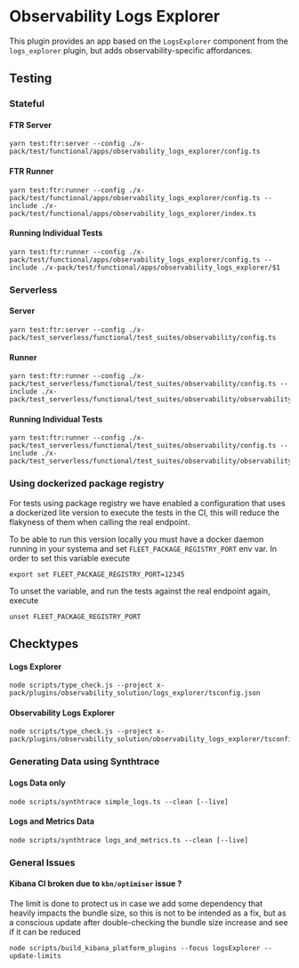# Observability Logs Explorer

This plugin provides an app based on the `LogsExplorer` component from the `logs_explorer` plugin, but adds observability-specific affordances.

## Testing

### Stateful

#### FTR Server
```
yarn test:ftr:server --config ./x-pack/test/functional/apps/observability_logs_explorer/config.ts
```

#### FTR Runner
```
yarn test:ftr:runner --config ./x-pack/test/functional/apps/observability_logs_explorer/config.ts --include ./x-pack/test/functional/apps/observability_logs_explorer/index.ts
```

#### Running Individual Tests
```
yarn test:ftr:runner --config ./x-pack/test/functional/apps/observability_logs_explorer/config.ts --include ./x-pack/test/functional/apps/observability_logs_explorer/$1
```

### Serverless

#### Server
```
yarn test:ftr:server --config ./x-pack/test_serverless/functional/test_suites/observability/config.ts
```

#### Runner
```
yarn test:ftr:runner --config ./x-pack/test_serverless/functional/test_suites/observability/config.ts --include ./x-pack/test_serverless/functional/test_suites/observability/observability_logs_explorer/index.ts
```
#### Running Individual Tests
```
yarn test:ftr:runner --config ./x-pack/test_serverless/functional/test_suites/observability/config.ts --include ./x-pack/test_serverless/functional/test_suites/observability/observability_logs_explorer/$1
```

### Using dockerized package registry

For tests using package registry we have enabled a configuration that uses a dockerized lite version to execute the tests in the CI, this will reduce the flakyness of them when calling the real endpoint.

To be able to run this version locally you must have a docker daemon running in your systema and set `FLEET_PACKAGE_REGISTRY_PORT` env var. In order to set this variable execute

```
export set FLEET_PACKAGE_REGISTRY_PORT=12345
```

To unset the variable, and run the tests against the real endpoint again, execute

```
unset FLEET_PACKAGE_REGISTRY_PORT 
```

## Checktypes

#### Logs Explorer
```
node scripts/type_check.js --project x-pack/plugins/observability_solution/logs_explorer/tsconfig.json
```
#### Observability Logs Explorer
```
node scripts/type_check.js --project x-pack/plugins/observability_solution/observability_logs_explorer/tsconfig.json
```

### Generating Data using Synthtrace

#### Logs Data only
```
node scripts/synthtrace simple_logs.ts --clean [--live]
```

#### Logs and Metrics Data
```
node scripts/synthtrace logs_and_metrics.ts --clean [--live]
```

### General Issues

#### Kibana CI broken due to `kbn/optimiser` issue ?

The limit is done to protect us in case we add some dependency that heavily impacts the bundle size, so this is not to be intended as a fix, but as a conscious update after double-checking the bundle size increase and see if it can be reduced

```
node scripts/build_kibana_platform_plugins --focus logsExplorer --update-limits
```
